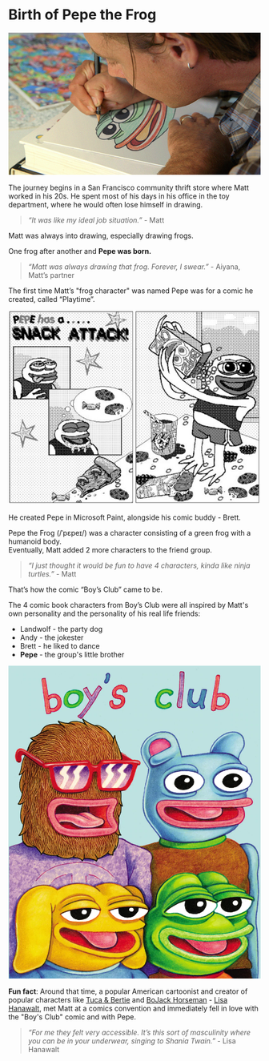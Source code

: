 # Birth of Pepe the Frog

![Matt drawing Pepe, "Feels Good Man"](<../../.gitbook/assets/matt drawing pepe.png>)

The journey begins in a San Francisco community thrift store where Matt worked in his 20s. He spent most of his days in his office in the toy department, where he would often lose himself in drawing.

> _“It was like my ideal job situation.”_ - Matt

Matt was always into drawing, especially drawing frogs.

One frog after another and **Pepe was born.**

> _“Matt was always drawing that frog. Forever, I swear.”_ - Aiyana, Matt’s partner

The first time Matt’s "frog character" was named Pepe was for a comic he created, called “Playtime”.

![Playtime](../../.gitbook/assets/playtime1.jpg)

He created Pepe in Microsoft Paint, alongside his comic buddy - Brett.

Pepe the Frog (/ˈpɛpeɪ/) was a character consisting of a green frog with a humanoid body.\
Eventually, Matt added 2 more characters to the friend group.

> _“I just thought it would be fun to have 4 characters, kinda like ninja turtles.”_ - Matt

That’s how the comic “Boy’s Club” came to be.

The 4 comic book characters from Boy’s Club were all inspired by Matt's own personality and the personality of his real life friends:

* Landwolf - the party dog
* Andy - the jokester
* Brett - he liked to dance
* **Pepe** - the group's little brother

![Boy's Club by Matt Furie](../../.gitbook/assets/Boysclub.jpg)

**Fun fact**: Around that time, a popular American cartoonist and creator of popular characters like [Tuca & Bertie](https://www.imdb.com/title/tt8036272/) and [BoJack Horseman](https://www.imdb.com/title/tt3398228/) - [Lisa Hanawalt](http://www.lisahanawalt.com/), met Matt at a comics convention and immediately fell in love with the "Boy's Club" comic and with Pepe.

> _“For me they felt very accessible. It’s this sort of masculinity where you can be in your underwear, singing to Shania Twain.”_ - Lisa Hanawalt
